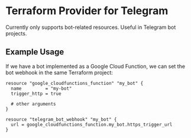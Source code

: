 # Terraform Provider for Telegram

Currently only supports bot-related resources. Useful in Telegram bot projects.

## Example Usage

If we have a bot implemented as a Google Cloud Function, we can set the bot webhook in the same Terraform project:

```hcl
resource "google_cloudfunctions_function" "my_bot" {
  name         = "my-bot"
  trigger_http = true

  # other arguments
}

resource "telegram_bot_webhook" "my_bot" {
  url = google_cloudfunctions_function.my_bot.https_trigger_url
}
```
